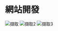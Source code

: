 # 網站開發
![擷取](https://user-images.githubusercontent.com/90737564/136341909-536ef8e8-ff3e-44d0-9d60-4702bd6a5f5f.PNG)
![擷取2](https://user-images.githubusercontent.com/90737564/136342132-14ad9cab-7bf2-438b-811d-e3cc2a2e0442.PNG)
![擷取3](https://user-images.githubusercontent.com/90737564/136342145-5be7268d-4d34-4e7f-8a9d-534fceecf562.PNG)
